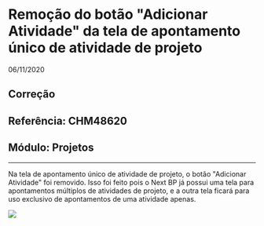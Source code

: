 # Remoção do botão "Adicionar Atividade" da tela de apontamento único de atividade de projeto
06/11/2020
## Correção
## Referência: CHM48620
## Módulo: Projetos
***

Na tela de apontamento único de atividade de projeto, o botão "Adicionar Atividade" foi removido. Isso foi feito pois o Next BP já possui uma tela para apontamentos múltiplos de atividades de projeto, e a outra tela ficará para uso exclusivo de apontamentos de uma atividade apenas.

![]([PATH_IMG]/CHM48620_tela_apontamento_sem_botao_add.png)
